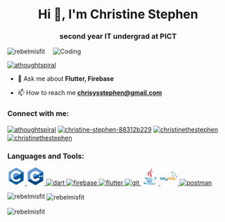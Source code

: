 <h1 align="center">Hi 👋, I'm Christine Stephen</h1>
<h3 align="center"> second year IT undergrad at PICT</h3>


<img align="right" alt="Coding" width="400" src="https://cdna.artstation.com/p/assets/images/images/042/631/286/original/bryan-rodriguez-belchibia-1-rightspeed.gif?1635037562" >
<p align="left"> <img src="https://komarev.com/ghpvc/?username=rebelmisfit&label=Profile%20views&color=0e75b6&style=flat" alt="rebelmisfit" /> </p>

<p align="left"> <a href="https://twitter.com/athoughtspiral" target="blank"><img src="https://img.shields.io/twitter/follow/athoughtspiral?logo=twitter&style=for-the-badge" alt="athoughtspiral" /></a> </p>

- 💬 Ask me about **Flutter, Firebase**

- 📫 How to reach me **chrisysstephen@gmail.com**

<h3 align="left">Connect with me:</h3>
<p align="left">
<a href="https://twitter.com/athoughtspiral" target="blank"><img align="center" src="https://raw.githubusercontent.com/rahuldkjain/github-profile-readme-generator/master/src/images/icons/Social/twitter.svg" alt="athoughtspiral" height="30" width="40" /></a>
<a href="https://linkedin.com/in/christine-stephen-88312b229" target="blank"><img align="center" src="https://raw.githubusercontent.com/rahuldkjain/github-profile-readme-generator/master/src/images/icons/Social/linked-in-alt.svg" alt="christine-stephen-88312b229" height="30" width="40" /></a>
<a href="https://instagram.com/christinethestephen" target="blank"><img align="center" src="https://raw.githubusercontent.com/rahuldkjain/github-profile-readme-generator/master/src/images/icons/Social/instagram.svg" alt="christinethestephen" height="30" width="40" /></a>
<a href="https://discord.gg/christinethestephen" target="blank"><img align="center" src="https://raw.githubusercontent.com/rahuldkjain/github-profile-readme-generator/master/src/images/icons/Social/discord.svg" alt="christinethestephen" height="30" width="40" /></a>
</p>

<h3 align="left">Languages and Tools:</h3>
<p align="left"> <a href="https://www.cprogramming.com/" target="_blank" rel="noreferrer"> <img src="https://raw.githubusercontent.com/devicons/devicon/master/icons/c/c-original.svg" alt="c" width="40" height="40"/> </a> <a href="https://www.w3schools.com/cpp/" target="_blank" rel="noreferrer"> <img src="https://raw.githubusercontent.com/devicons/devicon/master/icons/cplusplus/cplusplus-original.svg" alt="cplusplus" width="40" height="40"/> </a> <a href="https://dart.dev" target="_blank" rel="noreferrer"> <img src="https://www.vectorlogo.zone/logos/dartlang/dartlang-icon.svg" alt="dart" width="40" height="40"/> </a> <a href="https://firebase.google.com/" target="_blank" rel="noreferrer"> <img src="https://www.vectorlogo.zone/logos/firebase/firebase-icon.svg" alt="firebase" width="40" height="40"/> </a> <a href="https://flutter.dev" target="_blank" rel="noreferrer"> <img src="https://www.vectorlogo.zone/logos/flutterio/flutterio-icon.svg" alt="flutter" width="40" height="40"/> </a> <a href="https://git-scm.com/" target="_blank" rel="noreferrer"> <img src="https://www.vectorlogo.zone/logos/git-scm/git-scm-icon.svg" alt="git" width="40" height="40"/> </a> <a href="https://www.java.com" target="_blank" rel="noreferrer"> <img src="https://raw.githubusercontent.com/devicons/devicon/master/icons/java/java-original.svg" alt="java" width="40" height="40"/> </a> <a href="https://www.mysql.com/" target="_blank" rel="noreferrer"> <img src="https://raw.githubusercontent.com/devicons/devicon/master/icons/mysql/mysql-original-wordmark.svg" alt="mysql" width="40" height="40"/> </a> <a href="https://postman.com" target="_blank" rel="noreferrer"> <img src="https://www.vectorlogo.zone/logos/getpostman/getpostman-icon.svg" alt="postman" width="40" height="40"/> </a> </p>

<p><img align="left" src="https://github-readme-stats.vercel.app/api/top-langs?username=rebelmisfit&show_icons=true&locale=en&layout=compact" alt="rebelmisfit" /></p>

<p>&nbsp;<img align="center" src="https://github-readme-stats.vercel.app/api?username=rebelmisfit&show_icons=true&locale=en" alt="rebelmisfit" /></p>

<p><img align="center" src="https://github-readme-streak-stats.herokuapp.com/?user=rebelmisfit&" alt="rebelmisfit" /></p>

